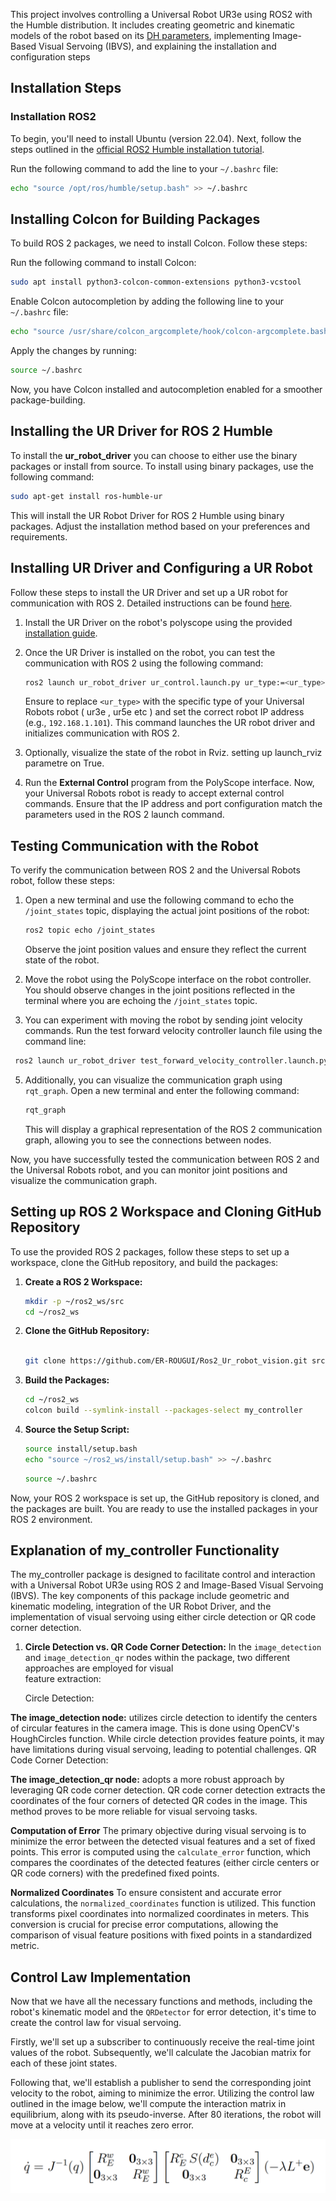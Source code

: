 
This project involves controlling a Universal Robot UR3e using ROS2 with the Humble distribution. It includes creating geometric and kinematic models of the robot 
based on its [DH parameters](https://www.universal-robots.com/articles/ur/application-installation/dh-parameters-for-calculations-of-kinematics-and-dynamics/), implementing Image-Based Visual Servoing (IBVS), and explaining the installation and configuration steps
## Installation Steps
### Installation ROS2
To begin, you'll need to install Ubuntu (version 22.04). Next, follow the steps outlined in the [official ROS2 Humble installation tutorial](https://docs.ros.org/en/humble/Installation/Ubuntu-Install-Debians.html).

Run the following command to add the line to your `~/.bashrc` file:




```bash
echo "source /opt/ros/humble/setup.bash" >> ~/.bashrc
```

## Installing Colcon for Building Packages

To build ROS 2 packages, we need to install Colcon. Follow these steps:

Run the following command to install Colcon:

```bash
sudo apt install python3-colcon-common-extensions python3-vcstool
```

Enable Colcon autocompletion by adding the following line to your `~/.bashrc` file:

```bash
echo "source /usr/share/colcon_argcomplete/hook/colcon-argcomplete.bash" >> ~/.bashrc
```

Apply the changes by running:

```bash
source ~/.bashrc
```

Now, you have Colcon installed and autocompletion enabled for a smoother package-building.


## Installing the UR Driver for ROS 2 Humble

 To install the **ur_robot_driver** you can choose to either use the binary packages or install from source. To install using binary packages, use the following command:

```bash
sudo apt-get install ros-humble-ur
```

This will install the UR Robot Driver for ROS 2 Humble using binary packages. Adjust the installation method based on your preferences and requirements.

## Installing UR Driver and Configuring a UR Robot

Follow these steps to install the UR Driver and set up a UR robot for communication with ROS 2. Detailed instructions can be found [here](https://docs.ros.org/en/ros2_packages/humble/api/ur_robot_driver/installation/robot_setup.html).

1. Install the UR Driver on the robot's polyscope using the provided [installation guide](https://docs.ros.org/en/ros2_packages/humble/api/ur_robot_driver/installation/robot_setup.html).

2. Once the UR Driver is installed on the robot, you can test the communication with ROS 2 using the following command:

    ```bash
    ros2 launch ur_robot_driver ur_control.launch.py ur_type:=<ur_type> robot_ip:=192.168.1.101 launch_rviz:=true
    ```

    Ensure to replace `<ur_type>` with the specific type of your Universal Robots robot ( ur3e , ur5e etc ) and set the correct robot IP address (e.g., `192.168.1.101`). This command launches the UR robot driver and initializes communication with ROS 2.

3. Optionally, visualize the state of the robot in Rviz. setting up launch_rviz parametre on True.

4. Run the **External Control** program from the PolyScope interface.
Now, your Universal Robots robot is ready to accept external control commands. Ensure that the IP address and port configuration match the parameters used in the ROS 2 launch command.

## Testing Communication with the Robot

To verify the communication between ROS 2 and the Universal Robots robot, follow these steps:

1. Open a new terminal and use the following command to echo the `/joint_states` topic, displaying the actual joint positions of the robot:

    ```bash
    ros2 topic echo /joint_states
    ```

   Observe the joint position values and ensure they reflect the current state of the robot.

2. Move the robot using the PolyScope interface on the robot controller. You should observe changes in the joint positions reflected in the terminal where you are echoing the `/joint_states` topic.
3. You can experiment with moving the robot by sending joint velocity commands. Run the test forward velocity controller launch file using the command line:
```bash
 ros2 launch ur_robot_driver test_forward_velocity_controller.launch.py
 ```

5. Additionally, you can visualize the communication graph using `rqt_graph`. Open a new terminal and enter the following command:

    ```bash
    rqt_graph
    ```

   This will display a graphical representation of the ROS 2 communication graph, allowing you to see the connections between nodes.

Now, you have successfully tested the communication between ROS 2 and the Universal Robots robot, and you can monitor joint positions and visualize the communication graph.

## Setting up ROS 2 Workspace and Cloning GitHub Repository

To use the provided ROS 2 packages, follow these steps to set up a workspace, clone the GitHub repository, and build the packages:

1. **Create a ROS 2 Workspace:**
    ```bash
    mkdir -p ~/ros2_ws/src
    cd ~/ros2_ws
    ```

2. **Clone the GitHub Repository:**
    ```bash
    
    git clone https://github.com/ER-ROUGUI/Ros2_Ur_robot_vision.git src
    ```

3. **Build the Packages:**
    ```bash
    cd ~/ros2_ws
    colcon build --symlink-install --packages-select my_controller
    ```

4. **Source the Setup Script:**
    ```bash
    source install/setup.bash
    echo "source ~/ros2_ws/install/setup.bash" >> ~/.bashrc
    ```
    ```bash
    source ~/.bashrc
    ```
    

Now, your ROS 2 workspace is set up, the GitHub repository is cloned, and the packages are built. You are ready to use the installed packages in your ROS 2 environment.

## Explanation of my_controller Functionality
The my_controller package is designed to facilitate control and interaction with a Universal Robot UR3e using ROS 2 and Image-Based Visual Servoing (IBVS). The key components of this package include geometric and kinematic modeling, integration of the UR Robot Driver, and the implementation of visual servoing using either circle detection or QR code corner detection.


1. **Circle Detection vs. QR Code Corner Detection:**
   In the  `image_detection` and `image_detection_qr` nodes within the package, two different approaches are employed for visual  
   feature extraction:

   Circle Detection:

**The image_detection node:**  utilizes circle detection to identify the centers of circular features in the camera image. This is done using OpenCV's HoughCircles function.
While circle detection provides feature points, it may have limitations during visual servoing, leading to potential challenges.
QR Code Corner Detection:

**The image_detection_qr node:**  adopts a more robust approach by leveraging QR code corner detection.
QR code corner detection extracts the coordinates of the four corners of detected QR codes in the image. This method proves to be more reliable for visual servoing tasks.

**Computation of Error**
The primary objective during visual servoing is to minimize the error between the detected visual features and a set of fixed points. This error is computed using the `calculate_error` function, which compares the coordinates of the detected features (either circle centers or QR code corners) with the predefined fixed points.

**Normalized Coordinates**
To ensure consistent and accurate error calculations, the `normalized_coordinates` function is utilized. This function transforms pixel coordinates into normalized coordinates in meters. This conversion is crucial for precise error computations, allowing the comparison of visual feature positions with fixed points in a standardized metric.


## Control Law Implementation

Now that we have all the necessary functions and methods, including the robot's kinematic model and the `QRDetector` for error detection, it's time to create the control law for visual servoing.

Firstly, we'll set up a subscriber to continuously receive the real-time joint values of the robot. Subsequently, we'll calculate the Jacobian matrix for each of these joint states.

Following that, we'll establish a publisher to send the corresponding joint velocity to the robot, aiming to minimize the error. Utilizing the control law outlined in the image below, we'll compute the interaction matrix in equilibrium, along with its pseudo-inverse. After 80 iterations, the robot will move at a velocity until it reaches zero error.

![Control_Law](my_controller/control_law.png)
